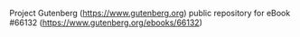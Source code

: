 Project Gutenberg (https://www.gutenberg.org) public repository for
eBook #66132 (https://www.gutenberg.org/ebooks/66132)
